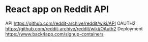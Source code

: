 # React app on Reddit API

API <https://github.com/reddit-archive/reddit/wiki/API>
OAUTH2 <https://github.com/reddit-archive/reddit/wiki/OAuth2>
Deployment <https://www.back4app.com/signup-containers>
